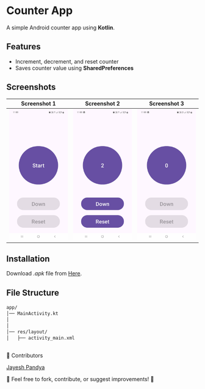 # Counter App

A simple Android counter app using **Kotlin**.

## Features
- Increment, decrement, and reset counter
- Saves counter value using **SharedPreferences**

## Screenshots


| Screenshot 1 | Screenshot 2 | Screenshot 3 |
|-------------|-------------|-------------|
| ![Screenshot 1](Screenshots/Screenshot_20250326-230907_Counter.jpg) | ![Screenshot 2](Screenshots/Screenshot_20250326-230921_Counter.jpg) | ![Screenshot 3](Screenshots/Screenshot_20250326-230932_Counter.jpg) |


## Installation

Download *.apk* file from [Here](https://github.com/PandyaJayesh/Counter/tree/main/app/release).


## File Structure
```plaintext
app/
│── MainActivity.kt
│
│
│── res/layout/
│   ├── activity_main.xml


```

🎯 Contributors


[Jayesh Pandya](https://github.com/PandyaJayesh)


🚀 Feel free to fork, contribute, or suggest improvements! 🤝

